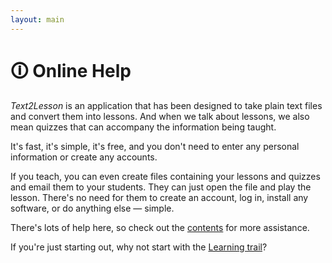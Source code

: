 ```yaml
---
layout: main
---
```


# 🛈 Online Help

_Text2Lesson_ is an application that has been designed to take plain text files
and convert them into lessons. And when we talk about lessons, we also mean
quizzes that can accompany the information being taught.

It's fast, it's simple, it's free, and you don't need to enter any personal
information or create any accounts.

If you teach, you can even create files containing your lessons and quizzes and
email them to your students. They can just open the file and play the lesson.
There's no need for them to create an account, log in, install any software, or
do anything else — simple.

There's lots of help here, so check out the [contents](./contents.md) for more
assistance.

If you're just starting out, why not start with the [Learning trail](learning-trail/learning-trail.md)?
